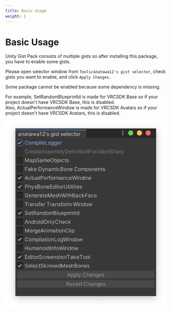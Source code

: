 ```yaml
---
title: Basic Usage
weight: 1
---
```


# Basic Usage

Unity Gist Pack consists of multiple gists so after installing this package, you have to enable some gists.

Please open selector window from `Tools/anatawa12's gist selector`, check gists you want to enable, and click `Apply Changes`.

Some package cannot be enabled because some dependency is missing.

For example, SetRandomBlueprintId is made for VRCSDK Base so if your project doesn't have VRCSDK Base, this is disabled. \
Also, ActualPerformanceWindow is made for VRCSDK Avatars so if your project doesn't have VRCSDK Avatars, this is disabled.

![selector window](selector.png)
